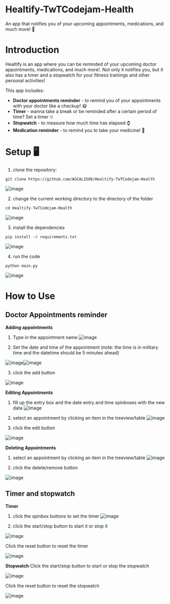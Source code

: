 # Healtify-TwTCodejam-Health
An app that notifies you of your upcoming appointments, medications, and much more! 🔔 

# Introduction 
Healtify is an app where you can be reminded of your upcoming doctor appointments, medications, and much more!.  Not only it notifies you, but it also has a timer and a stopwatch for your fitness trainings and other personal activities!

This app includes:
- **Doctor appointments reminder** - to remind you of your appointments with your doctor like a checkup! 😷 
- **Timer** - wanna take a break or be reminded after a certain period of time? Set a timer ⏲ 
- **Stopwatch** - to measure how much time has elapsed ⌚ 
- **Medication reminder** - to remind you to take your medicine! 💊 

# Setup 🖥 
1. clone the repository: 
```
git clone https://github.com/AGCAL1508/Healtify-TwTCodejam-Health
```
![image](https://user-images.githubusercontent.com/83540978/132639931-a8ae5022-38ba-436a-baf3-c153e88e5f02.png)

2. change the current working directory to the directory of the folder
```
cd Healtify-TwTCodejam-Health
```
![image](https://user-images.githubusercontent.com/83540978/132639990-0522aad2-fec0-4a4d-ba88-232c6e50f42c.png)

3. install the dependencies
```
pip install -r requirements.txt
```
![image](https://user-images.githubusercontent.com/83540978/132640462-fd897c1c-950e-44b1-8866-b7ebf591c271.png)

4. run the code
```
python main.py
```
![image](https://user-images.githubusercontent.com/83540978/132640559-71d66392-68f4-4a7f-bb62-8786eb24b6a3.png)

# How to Use
## Doctor Appointments reminder
**Adding appointments**
1. Type in the appointment name
![image](https://user-images.githubusercontent.com/83540978/132641487-d3b57682-d510-4600-bc75-636127fc5419.png)

2. Set the date and time of the appointment (note: the time is in military time and the datetime should be 5 minutes ahead)

![image](https://user-images.githubusercontent.com/83540978/132641614-f77eb419-fa30-4984-adf4-230c156c7c40.png)![image](https://user-images.githubusercontent.com/83540978/132641701-df52aaa7-5a39-4539-9ecb-9f4e08ff8de5.png)

3. click the add button

![image](https://user-images.githubusercontent.com/83540978/132642041-48120b6c-66a5-4651-a89a-bd320c08e4d6.png)

**Editing Appointments**
1. fill up the entry box and the date entry and time spinboxes with the new data 
![image](https://user-images.githubusercontent.com/83540978/132642679-a820246b-2677-4ada-b6ac-5553f63cdc2a.png)

2. select an appointment by clicking an item in the treeview/table
![image](https://user-images.githubusercontent.com/83540978/132642708-9f5ca4df-a441-478e-bd0a-c2e1ea65cbb6.png)

3. click the edit button

![image](https://user-images.githubusercontent.com/83540978/132642848-fc887225-085c-4526-a5d2-6c379059c335.png)

**Deleting Appointments**
1. select an appointment by clicking an item in the treeview/table
![image](https://user-images.githubusercontent.com/83540978/132642708-9f5ca4df-a441-478e-bd0a-c2e1ea65cbb6.png)

2. click the delete/remove button

![image](https://user-images.githubusercontent.com/83540978/132643117-0d24bbca-f810-4752-a1be-497dd087c69d.png)

## Timer and stopwatch
**Timer**
1. click the spinbox buttons to set the timer
![image](https://user-images.githubusercontent.com/83540978/132643477-30ba5ea6-9036-49fc-bcc3-fc3cf3d7d26d.png)

2. click the start/stop button to start it or stop it

![image](https://user-images.githubusercontent.com/83540978/132643606-4ebdbe52-17bf-4612-89b1-b300f45a33de.png)

Click the reset button to reset the timer

![image](https://user-images.githubusercontent.com/83540978/132643714-b467ad36-720d-4ffe-8c22-ccbd14932b00.png)

**Stopwatch**
Click the start/stop button to start or stop the stopwatch

![image](https://user-images.githubusercontent.com/83540978/132643851-379199a9-3321-4f3f-bb8e-87e755dbf9c5.png)

Click the reset button to reset the stopwatch

![image](https://user-images.githubusercontent.com/83540978/132643975-640f2367-0ead-41f8-917e-c562daced76a.png)
